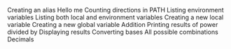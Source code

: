 Creating an alias
Hello me
Counting directions in PATH
Listing environment variables
Listing both local and environment variables
Creating a new local variable
Creating a new global variable
Addition
Printing results of power divided by
Displaying results
Converting bases
All possible combinations
Decimals
